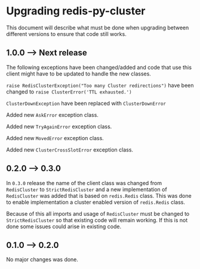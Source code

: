 # Upgrading redis-py-cluster

This document will describe what must be done when upgrading between different versions to ensure that code still works.


## 1.0.0 --> Next release

The following exceptions have been changed/added and code that use this client might have to be updated to handle the new classes.

`raise RedisClusterException("Too many Cluster redirections")` have been changed to `raise ClusterError('TTL exhausted.')`

`ClusterDownException` have been replaced with `ClusterDownError`

Added new `AskError` exception class.

Added new `TryAgainError` exception class.

Added new `MovedError` exception class.

Added new `ClusterCrossSlotError` exception class.



## 0.2.0 --> 0.3.0

In `0.3.0` release the name of the client class was changed from `RedisCluster` to `StrictRedisCluster` and a new implementation of `RedisCluster` was added that is based on `redis.Redis` class. This was done to enable implementation a cluster enabled version of `redis.Redis` class.

Because of this all imports and usage of `RedisCluster` must be changed to `StrictRedisCluster` so that existing code will remain working. If this is not done some issues could arise in existing code.



## 0.1.0 --> 0.2.0

No major changes was done.

